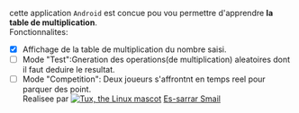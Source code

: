 cette application `Android` est concue pou vou permettre d'apprendre **la table de multiplication**.  
Fonctionnalites:  
- [x] Affichage de la table de multiplication du nombre saisi.  
- [ ] Mode "Test":Gneration des operations(de multiplication) aleatoires dont il faut deduire le resultat.  
- [ ] Mode "Competition": Deux joueurs s'affrontnt en temps reel pour parquer des point.  
Realisee par [![Tux, the Linux mascot](/assets/images/tux.png)](https://github.com/es-smail) <ins>Es-sarrar Smail</ins>
